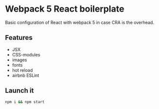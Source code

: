 # Webpack 5 React boilerplate

Basic configuration of React with webpack 5 in case CRA is the overhead.

## Features

- JSX
- CSS-modules
- images
- fonts
- hot reload
- airbnb ESLint

## Launch it

```bash
npm i && npm start
```